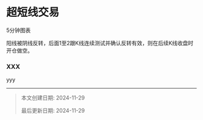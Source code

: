 # 超短线交易

5分钟图表

阳线被阴线反转，后面1至2跟K线连续测试并确认反转有效，则在后续K线收盘时开仓做空。

### XXX

yyy





---

> 本文创建日期: 2024-11-29
>
> 最后更新日期: 2024-11-29
